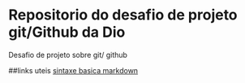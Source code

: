 # Repositorio do desafio de projeto git/Github da Dio
Desafio de projeto sobre git/ github

##links uteis
[sintaxe basica markdown](http://www.markdownguide.org/basic-syntax/)
